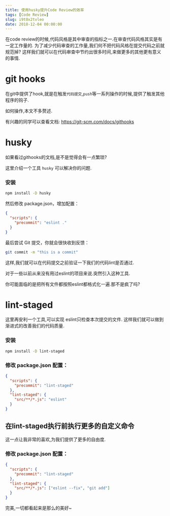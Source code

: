 ```yaml
---
title: 使用husky提升Code Review的效率
tags: [Code Review]
slug: i9t0x2tvleo
date: 2018-12-04 00:00:00
---
```


在code review的时候,代码风格是其中审查的指标之一.在审查代码风格其实是有一定工作量的.
为了减少代码审查的工作量,我们何不把代码风格在提交代码之前就规范掉?
这样我们就可以在代码审查中节约出很多时间,来做更多的其他更有意义的事情.

# git hooks
在git中提供了hook,就是在触发`代码提交`,`push`等一系列操作的时候,提供了触发其他程序的钩子.

如何操作,本文不多赘述.

有兴趣的同学可以查看文档: https://git-scm.com/docs/githooks

# husky

如果看过githooks的文档,是不是觉得会有一点繁琐?

这里介绍一个工具 `husky` 可以解决你的问题.

### 安装

``` bash
npm install -D husky
```

然后修改 package.json，增加配置：

```json
{
  "scripts": {
    "precommit": "eslint ."
  }
}
```
最后尝试 Git 提交，你就会很快收到反馈：

```bash
git commit -m "this is a commit"
```

这样,我们就可以在代码提交之前验证一下我们的代码lint是否通过.

对于一些以前从来没有用过eslint的项目来说.突然引入这种工具.

你可能面临的是把所有文件都按照eslint都格式化一遍.那不是疯了吗?


# lint-staged
这里再安利一个工具,可以实现 eslint只检查本次提交的文件.
这样我们就可以做到渐进式的改善我们的代码质量.

### 安装

```bash
npm install -D lint-staged
```
### 修改 package.json 配置：

```json
{
  "scripts": {
    "precommit": "lint-staged"
  },
  "lint-staged": {
    "src/**/*.js": "eslint"
  }
}
```

## 在lint-staged执行前执行更多的自定义命令

这一点让我非常的喜欢,为我们提供了更多的自由度.

### 修改 package.json 配置：
```json
{
  "scripts": {
    "precommit": "lint-staged"
  },
  "lint-staged": {
    "src/**/*.js": ["eslint --fix", "git add"]
  }
}
```

完美,一切都看起来是那么的美好~